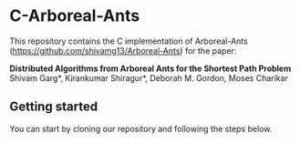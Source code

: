 # C-Arboreal-Ants
This repository contains the C implementation of Arboreal-Ants (https://github.com/shivamg13/Arboreal-Ants) for the paper:

<b>Distributed Algorithms from Arboreal Ants for the Shortest Path Problem</b>
Shivam Garg*, Kirankumar Shiragur*, Deborah M. Gordon, Moses Charikar

## Getting started

You can start by cloning our repository and following the steps below.


